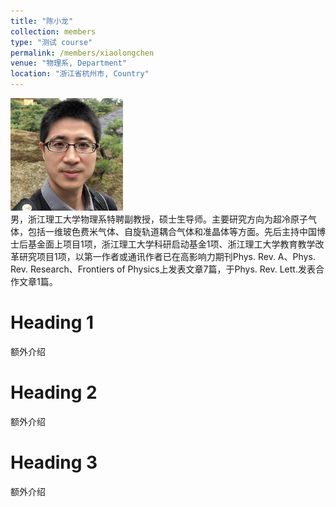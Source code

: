 ```yaml
---
title: "陈小龙"
collection: members
type: "测试 course"
permalink: /members/xiaolongchen
venue: "物理系, Department"
location: "浙江省杭州市, Country"
---
```


<img src='/images/people/xiaolongchen.png' width='180' ><br>
男，浙江理工大学物理系特聘副教授，硕士生导师。主要研究方向为超冷原子气体，包括一维玻色费米气体、自旋轨道耦合气体和准晶体等方面。先后主持中国博士后基金面上项目1项，浙江理工大学科研启动基金1项、浙江理工大学教育教学改革研究项目1项，以第一作者或通讯作者已在高影响力期刊Phys. Rev. A、Phys. Rev. Research、Frontiers of Physics上发表文章7篇，于Phys. Rev. Lett.发表合作文章1篇。

Heading 1
======
额外介绍

Heading 2
======
额外介绍

Heading 3
======
额外介绍
